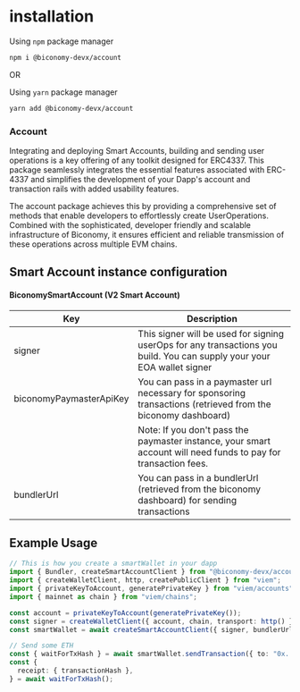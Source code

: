 # installation

Using `npm` package manager

```bash
npm i @biconomy-devx/account
```

OR

Using `yarn` package manager

```bash
yarn add @biconomy-devx/account
```

### Account

Integrating and deploying Smart Accounts, building and sending user operations is a key offering of any toolkit designed for ERC4337. This package seamlessly integrates the essential features associated with ERC-4337 and simplifies the development of your Dapp's account and transaction rails with added usability features.

The account package achieves this by providing a comprehensive set of methods that enable developers to effortlessly create UserOperations. Combined with the sophisticated, developer friendly and scalable infrastructure of Biconomy, it ensures efficient and reliable transmission of these operations across multiple EVM chains.

## Smart Account instance configuration

#### BiconomySmartAccount (V2 Smart Account)

| Key                     | Description                                                                                                             |
| ----------------------- | ----------------------------------------------------------------------------------------------------------------------- |
| signer                  | This signer will be used for signing userOps for any transactions you build. You can supply your your EOA wallet signer |
| biconomyPaymasterApiKey | You can pass in a paymaster url necessary for sponsoring transactions (retrieved from the biconomy dashboard)           |
|                         | Note: If you don't pass the paymaster instance, your smart account will need funds to pay for transaction fees.         |
| bundlerUrl              | You can pass in a bundlerUrl (retrieved from the biconomy dashboard) for sending transactions                           |

## Example Usage

```typescript
// This is how you create a smartWallet in your dapp
import { Bundler, createSmartAccountClient } from "@biconomy-devx/account";
import { createWalletClient, http, createPublicClient } from "viem";
import { privateKeyToAccount, generatePrivateKey } from "viem/accounts";
import { mainnet as chain } from "viem/chains";

const account = privateKeyToAccount(generatePrivateKey());
const signer = createWalletClient({ account, chain, transport: http() });
const smartWallet = await createSmartAccountClient({ signer, bundlerUrl, biconomyPaymasterApiKey });

// Send some ETH
const { waitForTxHash } = await smartWallet.sendTransaction({ to: "0x...", value: 1 });
const {
  receipt: { transactionHash },
} = await waitForTxHash();
```
